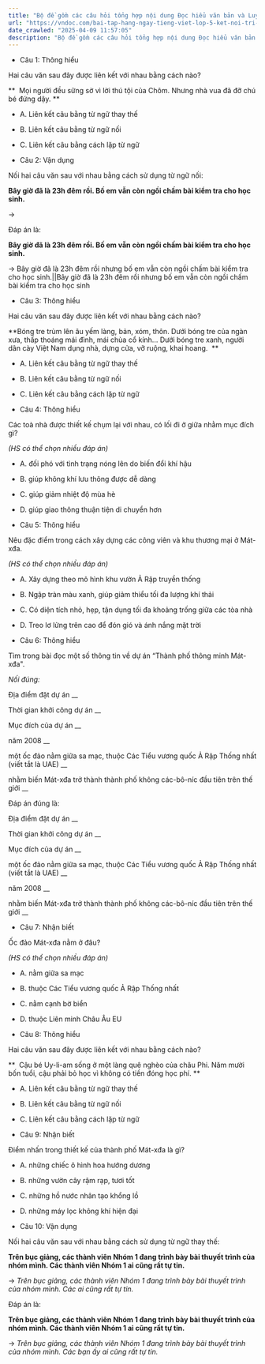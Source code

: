 ```yaml
---
title: "Bộ đề gồm các câu hỏi tổng hợp nội dung Đọc hiểu văn bản và Luyện từ và câu được học ở Tuần 34 trong chương trình Tiếng Việt lớp 5 Tập 2 Kết nối tri thức."
url: "https://vndoc.com/bai-tap-hang-ngay-tieng-viet-lop-5-ket-noi-tri-thuc-tuan-34-thu-4-337693"
date_crawled: "2025-04-09 11:57:05"
description: "Bộ đề gồm các câu hỏi tổng hợp nội dung Đọc hiểu văn bản và Luyện từ và câu được học ở Tuần 34 trong chương trình Tiếng Việt lớp 5 Tập 2 Kết nối tri thức."
---
```


* Câu 1:  Thông hiểu

Hai câu văn sau đây được liên kết với nhau bằng cách nào?

**  Mọi người đều sững sờ vì lời thú tội của Chôm. Nhưng nhà vua đã đỡ chú bé đứng dậy. **

  * A. Liên kết câu bằng từ ngữ thay thế 
  * B. Liên kết câu bằng từ ngữ nối 
  * C. Liên kết câu bằng cách lặp từ ngữ 



* Câu 2:  Vận dụng

Nối hai câu văn sau với nhau bằng cách sử dụng từ ngữ nối:

**Bây giờ đã là 23h đêm rồi. Bố em vẫn còn ngồi chấm bài kiểm tra cho học sinh.**

→ 

Đáp án là:

**Bây giờ đã là 23h đêm rồi. Bố em vẫn còn ngồi chấm bài kiểm tra cho học sinh.**

→ Bây giờ đã là 23h đêm rồi nhưng bố em vẫn còn ngồi chấm bài kiểm tra cho học sinh.||Bây giờ đã là 23h đêm rồi nhưng bố em vẫn còn ngồi chấm bài kiểm tra cho học sinh

* Câu 3:  Thông hiểu

Hai câu văn sau đây được liên kết với nhau bằng cách nào?

**Bóng tre trùm lên âu yếm làng, bản, xóm, thôn. Dưới bóng tre của ngàn xưa, thấp thoáng mái đình, mái chùa cổ kính... Dưới bóng tre xanh, người dân cày Việt Nam dụng nhà, dựng cửa, vỡ ruộng, khai hoang.  **

  * A. Liên kết câu bằng từ ngữ thay thế 
  * B. Liên kết câu bằng từ ngữ nối 
  * C. Liên kết câu bằng cách lặp từ ngữ 



* Câu 4:  Thông hiểu

Các toà nhà được thiết kế chụm lại với nhau, có lối đi ở giữa nhằm mục đích gì?

_(HS có thể chọn nhiều đáp án)_

  * A. đối phó với tình trạng nóng lên do biến đổi khí hậu 
  * B. giúp không khí lưu thông được dễ dàng 
  * C. giúp giảm nhiệt độ mùa hè 
  * D. giúp giao thông thuận tiện di chuyển hơn 



* Câu 5:  Thông hiểu

Nêu đặc điểm trong cách xây dựng các công viên và khu thương mại ở Mát-xđa.

_(HS có thể chọn nhiều đáp án)_

  * A. Xây dựng theo mô hình khu vườn Ả Rập truyền thống 
  * B. Ngập tràn màu xanh, giúp giảm thiểu tối đa lượng khí thải 
  * C. Có diện tích nhỏ, hẹp, tận dụng tối đa khoảng trống giữa các tòa nhà 
  * D. Treo lơ lửng trên cao để đón gió và ánh nắng mặt trời 



* Câu 6:  Thông hiểu

Tìm trong bài đọc một số thông tin về dự án “Thành phố thông minh Mát-xđa".

_Nối đúng:_

Địa điểm đặt dự án  __

Thời gian khởi công dự án __

Mục đích của dự án __

năm 2008 __

một ốc đảo nằm giữa sa mạc, thuộc Các Tiểu vương quốc Ả Rập Thống nhất (viết tắt là UAE) __

nhằm biến Mát-xđa trở thành thành phố không các-bô-níc đầu tiên trên thế giới __

Đáp án đúng là:

Địa điểm đặt dự án __

Thời gian khởi công dự án __

Mục đích của dự án __

một ốc đảo nằm giữa sa mạc, thuộc Các Tiểu vương quốc Ả Rập Thống nhất (viết tắt là UAE) __

năm 2008 __

nhằm biến Mát-xđa trở thành thành phố không các-bô-níc đầu tiên trên thế giới __

* Câu 7: Nhận biết

Ốc đảo Mát-xđa nằm ở đâu?

_(HS có thể chọn nhiều đáp án)_

  * A. nằm giữa sa mạc 
  * B. thuộc Các Tiểu vương quốc Ả Rập Thống nhất 
  * C. nằm cạnh bờ biển 
  * D. thuộc Liên minh Châu Âu EU 



* Câu 8:  Thông hiểu

Hai câu văn sau đây được liên kết với nhau bằng cách nào?

**  Cậu bé Uy-li-am sống ở một làng quê nghèo của châu Phi. Năm mười bốn tuổi, cậu phải bỏ học vì không có tiền đóng học phí. **

  * A. Liên kết câu bằng từ ngữ thay thế 
  * B. Liên kết câu bằng từ ngữ nối 
  * C. Liên kết câu bằng cách lặp từ ngữ 



* Câu 9:  Nhận biết

Điểm nhấn trong thiết kế của thành phố Mát-xđa là gì?

  * A. những chiếc ô hình hoa hướng dương 
  * B. những vườn cây rậm rạp, tươi tốt 
  * C. những hồ nước nhân tạo khổng lồ 
  * D. những máy lọc không khí hiện đại 



* Câu 10:  Vận dụng

Nối hai câu văn sau với nhau bằng cách sử dụng từ ngữ thay thế:

**Trên bục giảng, các thành viên Nhóm 1 đang trình bày bài thuyết trình của nhóm mình. Các thành viên Nhóm 1 ai cũng rất tự tin.**

→ _Trên bục giảng, các thành viên Nhóm 1 đang trình bày bài thuyết trình của nhóm mình. Các ai cũng rất tự tin._

Đáp án là:

**Trên bục giảng, các thành viên Nhóm 1 đang trình bày bài thuyết trình của nhóm mình. Các thành viên Nhóm 1 ai cũng rất tự tin.**

→ _Trên bục giảng, các thành viên Nhóm 1 đang trình bày bài thuyết trình của nhóm mình. Các bạn ấy ai cũng rất tự tin._
